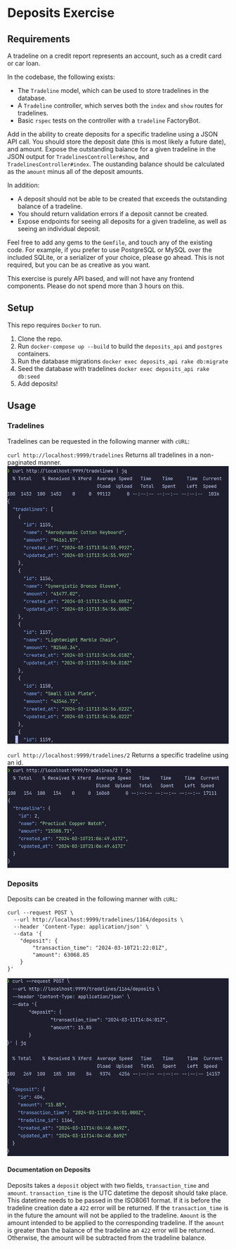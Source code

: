 # Deposits Exercise


## Requirements

A tradeline on a credit report represents an account, such as a credit card or car loan.

In the codebase, the following exists:

* The `Tradeline` model, which can be used to store tradelines in the database.
* A `Tradeline` controller, which serves both the `index` and `show` routes for tradelines.
* Basic `rspec` tests on the controller with a `tradeline` FactoryBot.

Add in the ability to create deposits for a specific tradeline using a JSON API call. You should store the deposit date (this is most likely a future date), and amount. Expose the outstanding balance for a given tradeline in the JSON output for `TradelinesController#show`, and `TradelinesController#index`. The oustanding balance should be calculated as the `amount` minus all of the deposit amounts.

In addition:

* A deposit should not be able to be created that exceeds the outstanding balance of a tradeline.
* You should return validation errors if a deposit cannot be created.
* Expose endpoints for seeing all deposits for a given tradeline, as well as seeing an individual deposit.

Feel free to add any gems to the `Gemfile`, and touch any of the existing code. For example, if you prefer to use PostgreSQL or MySQL over the included SQLite, or a serializer of your choice, please go ahead. This is not required, but you can be as creative as you want.

This exercise is purely API based, and will not have any frontend components. Please do not spend more than 3 hours on this.

## Setup
This repo requires `Docker` to run.
1. Clone the repo.
2. Run `docker-compose up --build` to build the `deposits_api` and `postgres` containers.
3. Run the database migrations `docker exec deposits_api rake db:migrate`
4. Seed the database with tradelines `docker exec deposits_api rake db:seed`
5. Add deposits!

## Usage

### Tradelines
Tradelines can be requested in the following manner with `cURL`:

`curl http://localhost:9999/tradelines`
Returns all tradelines in a non-paginated manner.
![Index Tradeline](images/index_tradeline.png)

`curl http://localhost:9999/tradelines/2`
Returns a specific tradeline using an id.
![Show Tradeline](images/show_tradeline.png)

### Deposits
Deposits can be created in the following manner with `cURL`:
```
curl --request POST \
  --url http://localhost:9999/tradelines/1164/deposits \
  --header 'Content-Type: application/json' \
  --data '{
	"deposit": {
		"transaction_time": "2024-03-10T21:22:01Z",
		"amount": 63068.85
	}
}'
```
![POST Deposit](images/post_deposit.png)

#### Documentation on Deposits
Deposits takes a `deposit` object with two fields, `transaction_time` and `amount`.
`transaction_time` is the UTC datetime the deposit should take place. This datetime needs to be passed in the ISO8061 format. If it is before the tradeline creation date a `422` error will be returned. If the `transaction_time` is in the future the amount will not be applied to the tradeline.
`Amount` is the amount intended to be applied to the corresponding tradeline. If the `amount` is greater than the balance of the tradeline an `422` error will be returned. Otherwise, the amount will be subtracted from the tradeline balance.
